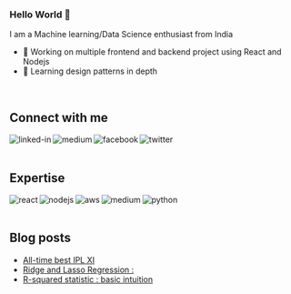### Hello World 👋
I am a Machine learning/Data Science enthusiast from India
- 🔭 Working on multiple frontend and backend project using React and Nodejs
- 🌱 Learning design patterns in depth
<br>

## Connect with me

[<img align="left" alt="linked-in" src="https://img.shields.io/badge/linkedin-%230077B5.svg?&style=for-the-badge&logo=linkedin&logoColor=white" />](https://www.linkedin.com/in/dhrubjun-nath-saikia-7065b240/)
[<img align="left" alt="medium" src="https://img.shields.io/badge/medium-%2312100E.svg?&style=for-the-badge&logo=medium&logoColor=white" />](https://dhrubjun.medium.com/)
[<img align="left" alt="facebook" src="https://img.shields.io/badge/facebook-%231877F2.svg?&style=for-the-badge&logo=facebook&logoColor=white" />](https://www.facebook.com/dhrubjun)
[<img align="left" alt="twitter" src="https://img.shields.io/badge/twitter-%231DA1F2.svg?&style=for-the-badge&logo=twitter&logoColor=white" />](https://twitter.com/dhrubjun)


<br>
<br>

## Expertise
<img align="left" alt="react" src="https://img.shields.io/badge/react%20-%2320232a.svg?&style=for-the-badge&logo=react&logoColor=%2361DAFB" />
<img align="left" alt="nodejs" src="https://img.shields.io/badge/node.js%20-%2343853D.svg?&style=for-the-badge&logo=node.js&logoColor=white" />
<img align="left" alt="aws" src="https://img.shields.io/badge/Amazon%20AWS-%23232F3E?logo=amazon-aws&logoColor=white&style=for-the-badge" />
<img align="left" alt="medium" src="https://img.shields.io/badge/postgres-%23316192.svg?&style=for-the-badge&logo=postgresql&logoColor=white" />
<img align="left" alt="python" src="https://img.shields.io/badge/python%20-%236DB33F.svg?&style=for-the-badge&logo=python&logoColor=white" />


<br>
<br>


## Blog posts
<!-- BLOG-POST-LIST:START -->
- [All-time best IPL XI](https://medium.com/geekculture/all-time-best-ipl-xi-8a3c8272a3e?source=rss-6cb5b5a9e38b------2)
- [Ridge and Lasso Regression :](https://medium.com/geekculture/ridge-and-lasso-regression-51705b608fb9?source=rss-6cb5b5a9e38b------2)
- [R-squared statistic : basic intuition](https://medium.com/geekculture/r-squared-statistic-basic-intuition-c8620412b196?source=rss-6cb5b5a9e38b------2)
<!-- BLOG-POST-LIST:END -->
